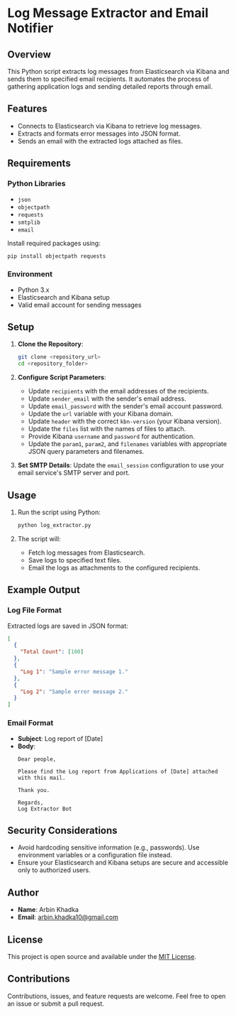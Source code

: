 # Log Message Extractor and Email Notifier

## Overview
This Python script extracts log messages from Elasticsearch via Kibana and sends them to specified email recipients. It automates the process of gathering application logs and sending detailed reports through email.

## Features
- Connects to Elasticsearch via Kibana to retrieve log messages.
- Extracts and formats error messages into JSON format.
- Sends an email with the extracted logs attached as files.

## Requirements

### Python Libraries
- `json`
- `objectpath`
- `requests`
- `smtplib`
- `email`

Install required packages using:
```bash
pip install objectpath requests
```

### Environment
- Python 3.x
- Elasticsearch and Kibana setup
- Valid email account for sending messages

## Setup

1. **Clone the Repository**:
   ```bash
   git clone <repository_url>
   cd <repository_folder>
   ```

2. **Configure Script Parameters**:
   - Update `recipients` with the email addresses of the recipients.
   - Update `sender_email` with the sender's email address.
   - Update `email_password` with the sender's email account password.
   - Update the `url` variable with your Kibana domain.
   - Update `header` with the correct `kbn-version` (your Kibana version).
   - Update the `files` list with the names of files to attach.
   - Provide Kibana `username` and `password` for authentication.
   - Update the `param1`, `param2`, and `filenames` variables with appropriate JSON query parameters and filenames.

3. **Set SMTP Details**:
   Update the `email_session` configuration to use your email service's SMTP server and port.

## Usage

1. Run the script using Python:
   ```bash
   python log_extractor.py
   ```

2. The script will:
   - Fetch log messages from Elasticsearch.
   - Save logs to specified text files.
   - Email the logs as attachments to the configured recipients.

## Example Output

### Log File Format
Extracted logs are saved in JSON format:
```json
[
  {
    "Total Count": [100]
  },
  {
    "Log 1": "Sample error message 1."
  },
  {
    "Log 2": "Sample error message 2."
  }
]
```

### Email Format
- **Subject**: Log report of [Date]
- **Body**:
  ```
  Dear people,

  Please find the Log report from Applications of [Date] attached with this mail.

  Thank you.

  Regards,
  Log Extractor Bot
  ```

## Security Considerations
- Avoid hardcoding sensitive information (e.g., passwords). Use environment variables or a configuration file instead.
- Ensure your Elasticsearch and Kibana setups are secure and accessible only to authorized users.

## Author
- **Name**: Arbin Khadka
- **Email**: arbin.khadka10@gmail.com

## License
This project is open source and available under the [MIT License](LICENSE).

## Contributions
Contributions, issues, and feature requests are welcome. Feel free to open an issue or submit a pull request.

